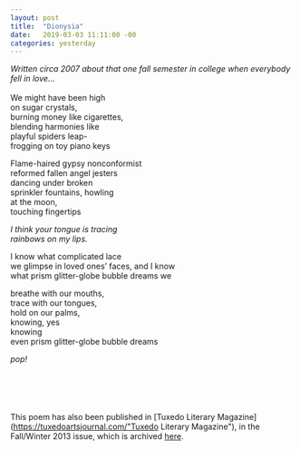 ```yaml
---
layout: post
title:  "Dionysia"
date:   2019-03-03 11:11:00 -00
categories: yesterday
---
```

*Written circa 2007 about that one fall semester in college when everybody fell in love...*
<br/>
<br/>
We might have been high<br/> 
on sugar crystals,<br/>
burning money like cigarettes,<br/>
blending harmonies like<br/>
playful spiders leap-<br/>
frogging on toy piano keys<br/>

Flame-haired gypsy nonconformist<br/> 
reformed fallen angel jesters<br/>
dancing under broken<br/>
sprinkler fountains, howling<br/>
at the moon,<br/>
touching fingertips<br/>

*I think your tongue is tracing<br/>
rainbows on my lips.*<br/>

I know what complicated lace<br/>
we glimpse in loved ones’ faces, and I know<br/> 
what prism glitter-globe bubble dreams we<br/>

breathe with our mouths,<br/>
trace with our tongues,<br/>
hold on our palms,<br/>
knowing, yes<br/> 
knowing<br/> 
even prism glitter-globe bubble dreams<br/>

*pop!*
<br/>
<br/>
<br/>
<br/>
<br/>
<br/>
This poem has also been published in [Tuxedo Literary Magazine](https://tuxedoartsjournal.com/"Tuxedo Literary Magazine"), in the Fall/Winter 2013 issue, which is archived [here](https://scholar.dominican.edu/tuxedolit/vol2013/iss2/).




